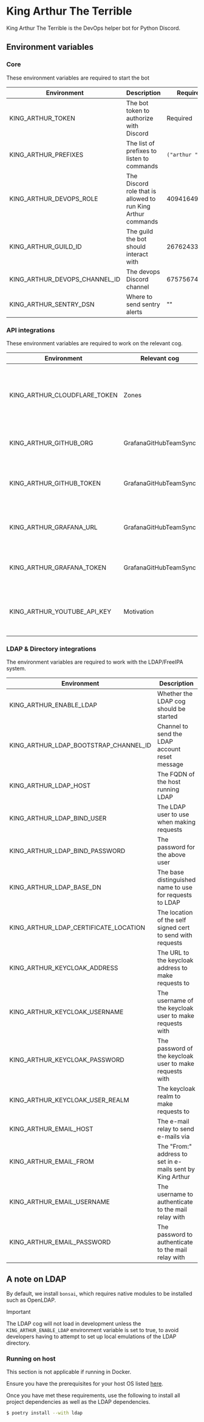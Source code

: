 # King Arthur The Terrible

King Arthur The Terrible is the DevOps helper bot for Python Discord.

## Environment variables

### Core
These environment variables are required to start the bot

| Environment                           | Description                                                  | Required/Default          |
| ------------------------------------- | ------------------------------------------------------------ | ------------------------- |
| KING_ARTHUR_TOKEN                     | The bot token to authorize with Discord                      | Required                  |
| KING_ARTHUR_PREFIXES                  | The list of prefixes to listen to commands                   | `("arthur ", "M-x ")`     |
| KING_ARTHUR_DEVOPS_ROLE               | The Discord role that is allowed to run King Arthur commands | 409416496733880320        |
| KING_ARTHUR_GUILD_ID                  | The guild the bot should interact with                       | 267624335836053506        |
| KING_ARTHUR_DEVOPS_CHANNEL_ID         | The devops Discord channel                                   | 675756741417369640        |
| KING_ARTHUR_SENTRY_DSN                | Where to send sentry alerts                                  | ""                        |

### API integrations
These environment variables are required to work on the relevant cog.

| Environment                           | Relevant cog          | Description                                                               | Required/Default          |
| ------------------------------------- | --------------------- | ------------------------------------------------------------------------- | ------------------------- |
| KING_ARTHUR_CLOUDFLARE_TOKEN          | Zones                 | A token for the Cloudflare API used for the Cloudflare commands in Arthur | Required                  |
| KING_ARTHUR_GITHUB_ORG                | GrafanaGitHubTeamSync | The github organisation to fetch teams from                               | python-discord            |
| KING_ARTHUR_GITHUB_TOKEN              | GrafanaGitHubTeamSync | The github token used to fetch teams to populate grafana                  | Required                  |
| KING_ARTHUR_GRAFANA_URL               | GrafanaGitHubTeamSync | The URL to the grafana instance to manage teams                           | https://grafana.pydis.wtf |
| KING_ARTHUR_GRAFANA_TOKEN             | GrafanaGitHubTeamSync | The grafana token used to sync teams with github                          | Required                  |
| KING_ARTHUR_YOUTUBE_API_KEY           | Motivation            | The YouTube API key to fetch missions with                                | Required                  |

### LDAP & Directory integrations
The environment variables are required to work with the LDAP/FreeIPA system.

| Environment                           | Description                                                | Required/Default                                           |
| ------------------------------------- | ---------------------------------------------------------- | ---------------------------------------------------------- |
| KING_ARTHUR_ENABLE_LDAP               | Whether the LDAP cog should be started                     | False                                                      |
| KING_ARTHUR_LDAP_BOOTSTRAP_CHANNEL_ID | Channel to send the LDAP account reset message             | 1266358923875586160                                        |
| KING_ARTHUR_LDAP_HOST                 | The FQDN of the host running LDAP                          | Required                                                   |
| KING_ARTHUR_LDAP_BIND_USER            | The LDAP user to use when making requests                  | uid=kingarthur,cn=users,cn=accounts,dc=box,dc=pydis,dc=wtf |
| KING_ARTHUR_LDAP_BIND_PASSWORD        | The password for the above user                            | Required                                                   |
| KING_ARTHUR_LDAP_BASE_DN              | The base distinguished name to use for requests to LDAP    | dc=box,dc=pydis,dc=wtf                                     |
| KING_ARTHUR_LDAP_CERTIFICATE_LOCATION | The location of the self signed cert to send with requests | Required                                                   |
| KING_ARTHUR_KEYCLOAK_ADDRESS          | The URL to the keycloak address to make requests to        | Required                                                   |
| KING_ARTHUR_KEYCLOAK_USERNAME         | The username of the keycloak user to make requests with    | kingarthur                                                 |
| KING_ARTHUR_KEYCLOAK_PASSWORD         | The password of the keycloak user to make requests with    | Required                                                   |
| KING_ARTHUR_KEYCLOAK_USER_REALM       | The keycloak realm to make requests to                     | pydis                                                      |
| KING_ARTHUR_EMAIL_HOST                | The e-mail relay to send e-mails via                       |                                                            |
| KING_ARTHUR_EMAIL_FROM                | The "From:" address to set in e-mails sent by King Arthur  |                                                            |
| KING_ARTHUR_EMAIL_USERNAME            | The username to authenticate to the mail relay with        |                                                            |
| KING_ARTHUR_EMAIL_PASSWORD            | The password to authenticate to the mail relay with        |                                                            |

## A note on LDAP

By default, we install `bonsai`, which requires native modules to be installed
such as OpenLDAP.

> [!IMPORTANT]
> The LDAP cog will not load in development unless the
> `KING_ARTHUR_ENABLE_LDAP` environment variable is set
> to true, to avoid developers having to attempt to set
> up local emulations of the LDAP directory.

### Running on host
This section is not applicable if running in Docker.

Ensure you have the prerequisites for your host OS listed [here](https://bonsai.readthedocs.io/en/latest/install.html).

Once you have met these requirements, use the following to install all project
dependencies as well as the LDAP dependencies.

``` sh
$ poetry install --with ldap
```
